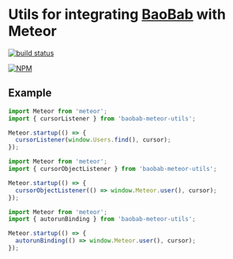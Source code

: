 # Utils for integrating [BaoBab](https://github.com/Yomguithereal/baobab) with Meteor

[![build status](https://secure.travis-ci.org/hung-phan/baobab-meteor-utils.svg)](http://travis-ci.org/hung-phan/baobab-meteor-utils/)

[![NPM](https://nodei.co/npm/baobab-meteor-utils.png?downloads=true)](https://nodei.co/npm/baobab-meteor-utils/)

## Example

```javascript
import Meteor from 'meteor';
import { cursorListener } from 'baobab-meteor-utils';

Meteor.startup(() => {
  cursorListener(window.Users.find(), cursor);
});
```

```javascript
import Meteor from 'meteor';
import { cursorObjectListener } from 'baobab-meteor-utils';

Meteor.startup(() => {
  cursorObjectListener(() => window.Meteor.user(), cursor);
});
```

```javascript
import Meteor from 'meteor';
import { autorunBinding } from 'baobab-meteor-utils';

Meteor.startup(() => {
  autorunBinding(() => window.Meteor.user(), cursor);
});
```

